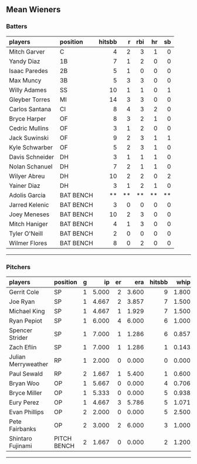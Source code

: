 ## Mean Wieners

### Batters

 
|players         |position  | hitsbb|  r| rbi| hr| sb| 
|:---------------|:---------|------:|--:|---:|--:|--:| 
|Mitch Garver    |C         |      4|  2|   3|  1|  0| 
|Yandy Diaz      |1B        |      7|  1|   2|  0|  0| 
|Isaac Paredes   |2B        |      5|  1|   0|  0|  0| 
|Max Muncy       |3B        |      5|  3|   3|  0|  0| 
|Willy Adames    |SS        |     10|  1|   1|  0|  1| 
|Gleyber Torres  |MI        |     14|  3|   3|  0|  0| 
|Carlos Santana  |CI        |      8|  4|   3|  2|  0| 
|Bryce Harper    |OF        |      8|  3|   2|  1|  0| 
|Cedric Mullins  |OF        |      3|  1|   2|  0|  0| 
|Jack Suwinski   |OF        |      9|  2|   3|  1|  1| 
|Kyle Schwarber  |OF        |      5|  2|   3|  1|  0| 
|Davis Schneider |DH        |      3|  1|   1|  1|  0| 
|Nolan Schanuel  |DH        |      7|  2|   1|  1|  0| 
|Wilyer Abreu    |DH        |     10|  2|   2|  0|  2| 
|Yainer Diaz     |DH        |      3|  1|   2|  1|  0| 
|Adolis Garcia   |BAT BENCH |     **| **|  **| **| **| 
|Jarred Kelenic  |BAT BENCH |      3|  0|   0|  0|  0| 
|Joey Meneses    |BAT BENCH |     10|  2|   3|  0|  0| 
|Mitch Haniger   |BAT BENCH |      4|  1|   3|  0|  0| 
|Tyler O'Neill   |BAT BENCH |      2|  0|   0|  0|  0| 
|Wilmer Flores   |BAT BENCH |      8|  0|   2|  0|  0| 

* * *

### Pitchers

 
|players             |position    |  g|    ip| er|   era| hitsbb|  whip| so|  w| sv| 
|:-------------------|:-----------|--:|-----:|--:|-----:|------:|-----:|--:|--:|--:| 
|Gerrit Cole         |SP          |  1| 5.000|  2| 3.600|      9| 1.800|  4|  0|  0| 
|Joe Ryan            |SP          |  1| 4.667|  2| 3.857|      7| 1.500|  7|  0|  0| 
|Michael King        |SP          |  1| 4.667|  1| 1.929|      7| 1.500|  8|  0|  0| 
|Ryan Pepiot         |SP          |  1| 6.000|  4| 6.000|      6| 1.000|  5|  0|  0| 
|Spencer Strider     |SP          |  1| 7.000|  1| 1.286|      6| 0.857|  9|  1|  0| 
|Zach Eflin          |SP          |  1| 7.000|  1| 1.286|      1| 0.143|  8|  1|  0| 
|Julian Merryweather |RP          |  1| 2.000|  0| 0.000|      0| 0.000|  1|  0|  0| 
|Paul Sewald         |RP          |  2| 1.667|  1| 5.400|      1| 0.600|  1|  0|  0| 
|Bryan Woo           |OP          |  1| 5.667|  0| 0.000|      4| 0.706|  8|  1|  0| 
|Bryce Miller        |OP          |  1| 5.333|  0| 0.000|      5| 0.938|  4|  0|  0| 
|Eury Perez          |OP          |  1| 4.667|  3| 5.786|      5| 1.071|  7|  0|  0| 
|Evan Phillips       |OP          |  2| 2.000|  0| 0.000|      5| 2.500|  1|  1|  1| 
|Pete Fairbanks      |OP          |  2| 3.000|  2| 6.000|      3| 1.000|  7|  0|  1| 
|Shintaro Fujinami   |PITCH BENCH |  2| 1.667|  0| 0.000|      2| 1.200|  2|  0|  0| 


* * *


